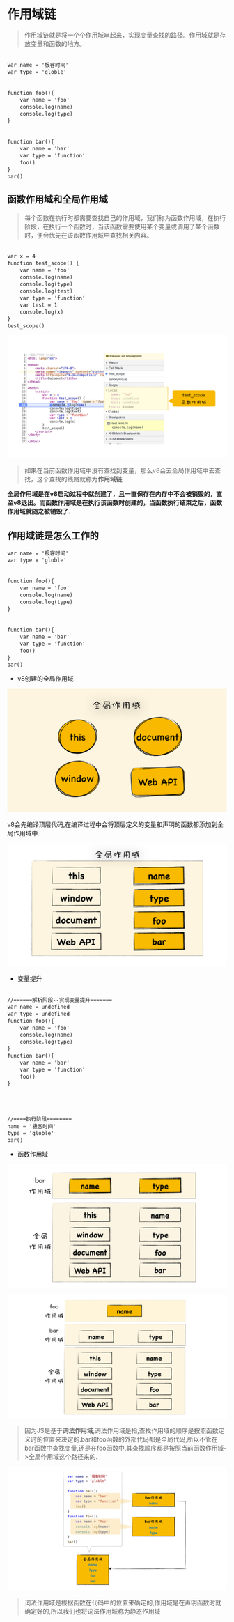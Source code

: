 # 作用域链
> 作用域链就是将一个个作用域串起来，实现变量查找的路径。作用域就是存放变量和函数的地方。  

```

var name = '极客时间'
var type = 'globle'


function foo(){
    var name = 'foo'
    console.log(name)
    console.log(type)
}


function bar(){
    var name = 'bar'
    var type = 'function'
    foo()
}
bar()
```

## 函数作用域和全局作用域
> 每个函数在执行时都需要查找自己的作用域，我们称为函数作用域，在执行阶段，在执行一个函数时，当该函数需要使用某个变量或调用了某个函数时，便会优先在该函数作用域中查找相关内容。  

```

var x = 4
function test_scope() {
    var name = 'foo'
    console.log(name)
    console.log(type)
    console.log(test)
    var type = 'function'
    var test = 1
    console.log(x)
}
test_scope()  
```

![](img/观察作用域.jpg)  

> 如果在当前函数作用域中没有查找到变量，那么v8会去全局作用域中去查找，这个查找的线路就称为**作用域链**  

**全局作用域是在v8启动过程中就创建了，且一直保存在内存中不会被销毁的，直至v8退出。而函数作用域是在执行该函数时创建的，当函数执行结束之后，函数作用域就随之被销毁了.**

## 作用域链是怎么工作的
```
var name = '极客时间'
var type = 'globle'


function foo(){
    var name = 'foo'
    console.log(name)
    console.log(type)
}


function bar(){
    var name = 'bar'
    var type = 'function'
    foo()
}
bar()
```
- v8创建的全局作用域  

![](img/全局作用域.jpg)   

v8会先编译顶层代码,在编译过程中会将顶层定义的变量和声明的函数都添加到全局作用域中.

![](img/全局作用域使用.jpg)     

- 变量提升

```

//======解析阶段--实现变量提升=======
var name = undefined
var type = undefined
function foo(){
    var name = 'foo'
    console.log(name)
    console.log(type)
}
function bar(){
    var name = 'bar'
    var type = 'function'
    foo()
}




//====执行阶段========
name = '极客时间'
type = 'globle'
bar()
```

- 函数作用域  

![](img/函数作用域.jpg)  

![](img/函数作用域1.jpg)  

> 因为JS是基于**词法作用域**,词法作用域是指,查找作用域的顺序是按照函数定义时的位置来决定的.bar和foo函数的外部代码都是全局代码,所以不管在bar函数中查找变量,还是在foo函数中,其查找顺序都是按照当前函数作用域->全局作用域这个路径来的.  

![](img/函数作用域到全局作用域.jpg)  

> 词法作用域是根据函数在代码中的位置来确定的,作用域是在声明函数时就确定好的,所以我们也将词法作用域称为静态作用域
